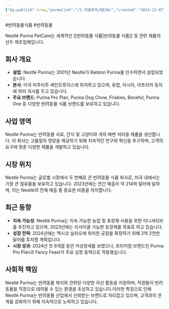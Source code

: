 ```yaml
---
{"dg-publish":true,"permalink":"/2.개별종목/NESN/","created":"2024-12-07T12:36:25.370+09:00","updated":"2025-07-29T21:37:04.965+09:00"}
---
```


#반려동물식품 #반려동물 

Nestlé Purina PetCare는 세계적인 [[반려동물 식품\|반려동물 식품]] 및 관련 제품의 선두 제조업체입니다.

## 회사 개요

- **설립**: Nestlé Purina는 2001년 Nestlé가 Ralston Purina를 인수하면서 설립되었습니다.
- **본사**: 미국 미주리주 세인트루이스에 위치하고 있으며, 유럽, 아시아, 아프리카 등지에 여러 지사를 두고 있습니다.
- **주요 브랜드**: Purina Pro Plan, Purina Dog Chow, Friskies, Beneful, Purina One 등 다양한 반려동물 식품 브랜드를 보유하고 있습니다.

## 사업 영역

Nestlé Purina는 반려동물 사료, 간식 및 고양이와 개의 배변 처리용 제품을 생산합니다. 이 회사는 고품질의 영양을 제공하기 위해 지속적인 연구와 혁신을 추구하며, 고객의 요구에 맞춘 다양한 제품을 개발하고 있습니다.

## 시장 위치

Nestlé Purina는 글로벌 시장에서 두 번째로 큰 반려동물 식품 회사로, 미국 내에서는 가장 큰 점유율을 보유하고 있습니다. 2023년에는 연간 매출이 약 214억 달러에 달하며, 이는 Nestlé의 전체 매출 중 중요한 비중을 차지합니다.

## 최근 동향

- **지속 가능성**: Nestlé Purina는 지속 가능한 농업 및 포장재 사용을 위한 이니셔티브를 추진하고 있으며, 2023년에는 리사이클 가능한 포장재를 목표로 하고 있습니다.
- **성장 전략**: 2024년에는 멕시코 실라오에 위치한 공장을 확장하기 위해 2억 2천만 달러를 투자할 계획입니다.
- **시장 성과**: 2024년 첫 9개월 동안 저성장세를 보였으나, 프리미엄 브랜드인 Purina Pro Plan과 Fancy Feast가 주요 성장 동력으로 작용했습니다.

## 사회적 책임

Nestlé Purina는 반려동물 복지와 관련된 다양한 자선 활동을 지원하며, 직원들이 반려동물을 직장으로 데려올 수 있는 환경을 조성하고 있습니다.이러한 특징으로 인해 Nestlé Purina는 반려동물 산업에서 신뢰받는 브랜드로 자리잡고 있으며, 고객과의 관계를 강화하기 위해 지속적으로 노력하고 있습니다.